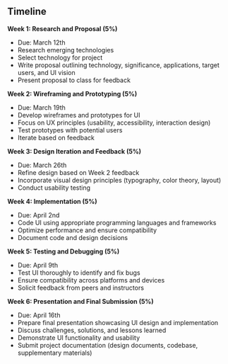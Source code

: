 ## Timeline

**Week 1: Research and Proposal (5%)**
- Due: March 12th
- Research emerging technologies
- Select technology for project
- Write proposal outlining technology, significance, applications, target users, and UI vision
- Present proposal to class for feedback

**Week 2: Wireframing and Prototyping (5%)**
- Due: March 19th
- Develop wireframes and prototypes for UI
- Focus on UX principles (usability, accessibility, interaction design)
- Test prototypes with potential users
- Iterate based on feedback

**Week 3: Design Iteration and Feedback (5%)**
- Due: March 26th
- Refine design based on Week 2 feedback
- Incorporate visual design principles (typography, color theory, layout)
- Conduct usability testing

**Week 4: Implementation (5%)**
- Due: April 2nd
- Code UI using appropriate programming languages and frameworks
- Optimize performance and ensure compatibility
- Document code and design decisions

**Week 5: Testing and Debugging (5%)**
- Due: April 9th
- Test UI thoroughly to identify and fix bugs
- Ensure compatibility across platforms and devices
- Solicit feedback from peers and instructors

**Week 6: Presentation and Final Submission (5%)**
- Due: April 16th
- Prepare final presentation showcasing UI design and implementation
- Discuss challenges, solutions, and lessons learned
- Demonstrate UI functionality and usability
- Submit project documentation (design documents, codebase, supplementary materials)
